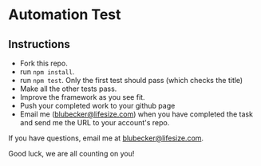 # Automation Test

## Instructions

* Fork this repo.
* run ```npm install```.
* run ```npm test```. Only the first test should pass (which checks the title)
* Make all the other tests pass.
* Improve the framework as you see fit.
* Push your completed work to your github page
* Email me (blubecker@lifesize.com) when you have completed the task and send me the URL to your account's repo.

If you have questions, email me at blubecker@lifesize.com.

Good luck, we are all counting on you!
